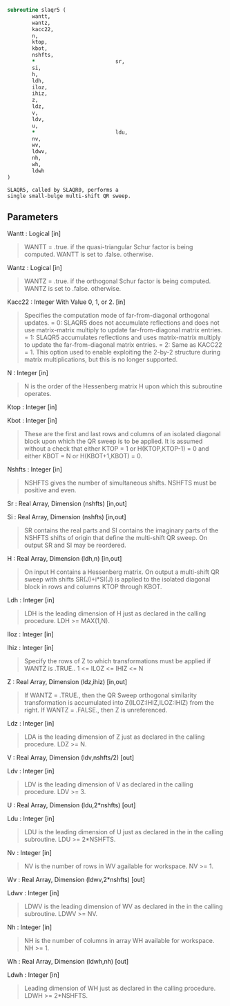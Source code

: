 ```fortran
subroutine slaqr5 (
		wantt,
		wantz,
		kacc22,
		n,
		ktop,
		kbot,
		nshfts,
		*                          sr,
		si,
		h,
		ldh,
		iloz,
		ihiz,
		z,
		ldz,
		v,
		ldv,
		u,
		*                          ldu,
		nv,
		wv,
		ldwv,
		nh,
		wh,
		ldwh
)
```

    SLAQR5, called by SLAQR0, performs a
    single small-bulge multi-shift QR sweep.

## Parameters
Wantt : Logical [in]
> WANTT = .true. if the quasi-triangular Schur factor
> is being computed.  WANTT is set to .false. otherwise.

Wantz : Logical [in]
> WANTZ = .true. if the orthogonal Schur factor is being
> computed.  WANTZ is set to .false. otherwise.

Kacc22 : Integer With Value 0, 1, or 2. [in]
> Specifies the computation mode of far-from-diagonal
> orthogonal updates.
> = 0: SLAQR5 does not accumulate reflections and does not
> use matrix-matrix multiply to update far-from-diagonal
> matrix entries.
> = 1: SLAQR5 accumulates reflections and uses matrix-matrix
> multiply to update the far-from-diagonal matrix entries.
> = 2: Same as KACC22 = 1. This option used to enable exploiting
> the 2-by-2 structure during matrix multiplications, but
> this is no longer supported.

N : Integer [in]
> N is the order of the Hessenberg matrix H upon which this
> subroutine operates.

Ktop : Integer [in]

Kbot : Integer [in]
> These are the first and last rows and columns of an
> isolated diagonal block upon which the QR sweep is to be
> applied. It is assumed without a check that
> either KTOP = 1  or   H(KTOP,KTOP-1) = 0
> and
> either KBOT = N  or   H(KBOT+1,KBOT) = 0.

Nshfts : Integer [in]
> NSHFTS gives the number of simultaneous shifts.  NSHFTS
> must be positive and even.

Sr : Real Array, Dimension (nshfts) [in,out]

Si : Real Array, Dimension (nshfts) [in,out]
> SR contains the real parts and SI contains the imaginary
> parts of the NSHFTS shifts of origin that define the
> multi-shift QR sweep.  On output SR and SI may be
> reordered.

H : Real Array, Dimension (ldh,n) [in,out]
> On input H contains a Hessenberg matrix.  On output a
> multi-shift QR sweep with shifts SR(J)+i*SI(J) is applied
> to the isolated diagonal block in rows and columns KTOP
> through KBOT.

Ldh : Integer [in]
> LDH is the leading dimension of H just as declared in the
> calling procedure.  LDH >= MAX(1,N).

Iloz : Integer [in]

Ihiz : Integer [in]
> Specify the rows of Z to which transformations must be
> applied if WANTZ is .TRUE.. 1 <= ILOZ <= IHIZ <= N

Z : Real Array, Dimension (ldz,ihiz) [in,out]
> If WANTZ = .TRUE., then the QR Sweep orthogonal
> similarity transformation is accumulated into
> Z(ILOZ:IHIZ,ILOZ:IHIZ) from the right.
> If WANTZ = .FALSE., then Z is unreferenced.

Ldz : Integer [in]
> LDA is the leading dimension of Z just as declared in
> the calling procedure. LDZ >= N.

V : Real Array, Dimension (ldv,nshfts/2) [out]

Ldv : Integer [in]
> LDV is the leading dimension of V as declared in the
> calling procedure.  LDV >= 3.

U : Real Array, Dimension (ldu,2*nshfts) [out]

Ldu : Integer [in]
> LDU is the leading dimension of U just as declared in the
> in the calling subroutine.  LDU >= 2*NSHFTS.

Nv : Integer [in]
> NV is the number of rows in WV agailable for workspace.
> NV >= 1.

Wv : Real Array, Dimension (ldwv,2*nshfts) [out]

Ldwv : Integer [in]
> LDWV is the leading dimension of WV as declared in the
> in the calling subroutine.  LDWV >= NV.

Nh : Integer [in]
> NH is the number of columns in array WH available for
> workspace. NH >= 1.

Wh : Real Array, Dimension (ldwh,nh) [out]

Ldwh : Integer [in]
> Leading dimension of WH just as declared in the
> calling procedure.  LDWH >= 2*NSHFTS.

